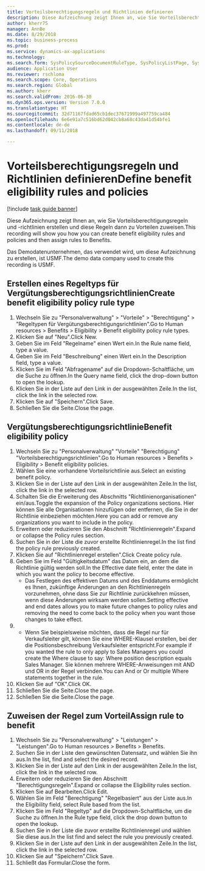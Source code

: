 ```yaml
--- 
title: Vorteilsberechtigungsregeln und Richtlinien definieren
description: Diese Aufzeichnung zeigt Ihnen an, wie Sie Vorteilsberechtigungsregeln und -richtlinien erstellen und diese Regeln dann zu Vorteilen zuweisen.
author: kherr75
manager: AnnBe
ms.date: 8/29/2018
ms.topic: business-process
ms.prod: 
ms.service: dynamics-ax-applications
ms.technology: 
ms.search.form: SysPolicySourceDocumentRuleType, SysPolicyListPage, SysPolicy, HcmBenefitEligibilityPolicy, HcmBenefit
audience: Application User
ms.reviewer: rschloma
ms.search.scope: Core, Operations
ms.search.region: Global
ms.author: kherr
ms.search.validFrom: 2016-06-30
ms.dyn365.ops.version: Version 7.0.0
ms.translationtype: HT
ms.sourcegitcommit: 32d71167fdad65cb1dec37671999a497759ca484
ms.openlocfilehash: 6e6e91a7c516bd62d042cb8a68c43da41d54bfe1
ms.contentlocale: de-de
ms.lasthandoff: 09/11/2018

---
```

# <a name="define-benefit-eligibility-rules-and-policies"></a><span data-ttu-id="434be-103">Vorteilsberechtigungsregeln und Richtlinien definieren</span><span class="sxs-lookup"><span data-stu-id="434be-103">Define benefit eligibility rules and policies</span></span>

[!include [task guide banner](../../includes/task-guide-banner.md)]

<span data-ttu-id="434be-104">Diese Aufzeichnung zeigt Ihnen an, wie Sie Vorteilsberechtigungsregeln und -richtlinien erstellen und diese Regeln dann zu Vorteilen zuweisen.</span><span class="sxs-lookup"><span data-stu-id="434be-104">This recording will show you how you can create benefit eligibility rules and policies and then assign rules to Benefits.</span></span>  

<span data-ttu-id="434be-105">Das Demodatenunternehmen, das verwendet wird, um diese Aufzeichnung zu erstellen, ist USMF.</span><span class="sxs-lookup"><span data-stu-id="434be-105">The demo data company used to create this recording is USMF.</span></span>


## <a name="create-benefit-eligibility-policy-rule-type"></a><span data-ttu-id="434be-106">Erstellen eines Regeltyps für Vergütungsberechtigungsrichtlinien</span><span class="sxs-lookup"><span data-stu-id="434be-106">Create benefit eligibility policy rule type</span></span>
1. <span data-ttu-id="434be-107">Wechseln Sie zu "Personalverwaltung" > "Vorteile" > "Berechtigung" > "Regeltypen für Vergütungsberechtigungsrichtlinien".</span><span class="sxs-lookup"><span data-stu-id="434be-107">Go to Human resources > Benefits > Eligibility > Benefit eligibility policy rule types.</span></span>
2. <span data-ttu-id="434be-108">Klicken Sie auf "Neu".</span><span class="sxs-lookup"><span data-stu-id="434be-108">Click New.</span></span>
3. <span data-ttu-id="434be-109">Geben Sie im Feld "Regelname" einen Wert ein.</span><span class="sxs-lookup"><span data-stu-id="434be-109">In the Rule name field, type a value.</span></span>
4. <span data-ttu-id="434be-110">Geben Sie im Feld "Beschreibung" einen Wert ein.</span><span class="sxs-lookup"><span data-stu-id="434be-110">In the Description field, type a value.</span></span>
5. <span data-ttu-id="434be-111">Klicken Sie im Feld "Abfragename" auf die Dropdown-Schaltfläche, um die Suche zu öffnen.</span><span class="sxs-lookup"><span data-stu-id="434be-111">In the Query name field, click the drop-down button to open the lookup.</span></span>
6. <span data-ttu-id="434be-112">Klicken Sie in der Liste auf den Link in der ausgewählten Zeile.</span><span class="sxs-lookup"><span data-stu-id="434be-112">In the list, click the link in the selected row.</span></span>
7. <span data-ttu-id="434be-113">Klicken Sie auf "Speichern".</span><span class="sxs-lookup"><span data-stu-id="434be-113">Click Save.</span></span>
8. <span data-ttu-id="434be-114">Schließen Sie die Seite.</span><span class="sxs-lookup"><span data-stu-id="434be-114">Close the page.</span></span>

## <a name="benefit-eligibility-policy"></a><span data-ttu-id="434be-115">Vergütungsberechtigungsrichtlinie</span><span class="sxs-lookup"><span data-stu-id="434be-115">Benefit eligibility policy</span></span>
1. <span data-ttu-id="434be-116">Wechseln Sie zu "Personalverwaltung"  "Vorteile"  "Berechtigung"  "Vorteilsberechtigungsrichtlinien".</span><span class="sxs-lookup"><span data-stu-id="434be-116">Go to Human resources > Benefits > Eligibility > Benefit eligibility policies.</span></span>
2. <span data-ttu-id="434be-117">Wählen Sie eine vorhandene Vorteilsrichtlinie aus.</span><span class="sxs-lookup"><span data-stu-id="434be-117">Select an existing benefit policy.</span></span>
3. <span data-ttu-id="434be-118">Klicken Sie in der Liste auf den Link in der ausgewählten Zeile.</span><span class="sxs-lookup"><span data-stu-id="434be-118">In the list, click the link in the selected row.</span></span>
4. <span data-ttu-id="434be-119">Schalten Sie die Erweiterung des Abschnitts "Richtlinienorganisationen" ein/aus.</span><span class="sxs-lookup"><span data-stu-id="434be-119">Toggle the expansion of the Policy organizations sections.</span></span>  <span data-ttu-id="434be-120">Hier können Sie alle Organisationen hinzufügen oder entfernen, die Sie in der Richtlinie einbeziehen möchten.</span><span class="sxs-lookup"><span data-stu-id="434be-120">Here you can add or remove any organizations you want to include in the policy.</span></span>
5. <span data-ttu-id="434be-121">Erweitern oder reduzieren Sie den Abschnitt "Richtlinienregeln".</span><span class="sxs-lookup"><span data-stu-id="434be-121">Expand or collapse the Policy rules section.</span></span>
6. <span data-ttu-id="434be-122">Suchen Sie in der Liste die zuvor erstellte Richtlinienregel.</span><span class="sxs-lookup"><span data-stu-id="434be-122">In the list find the policy rule previously created.</span></span>
7. <span data-ttu-id="434be-123">Klicken Sie auf "Richtlinienregel erstellen".</span><span class="sxs-lookup"><span data-stu-id="434be-123">Click Create policy rule.</span></span>
8. <span data-ttu-id="434be-124">Geben Sie im Feld "Gültigkeitsdatum" das Datum ein, an dem die Richtlinie gültig werden soll.</span><span class="sxs-lookup"><span data-stu-id="434be-124">In the Effective date field, enter the date in which you want the policy to become effective.</span></span>
    * <span data-ttu-id="434be-125">Das Festlegen des effektiven Datums und des Enddatums ermöglicht es Ihnen, zukünftige Änderungen an den Richtlinienregeln vorzunehmen, ohne dass Sie zur Richtlinie zurückkehren müssen, wenn diese Änderungen wirksam werden sollen.</span><span class="sxs-lookup"><span data-stu-id="434be-125">Setting effective and end dates allows you to make future changes to policy rules and removing the need to come back to the policy when you want those changes to take effect.</span></span>  
9. 
    * <span data-ttu-id="434be-126">Wenn Sie beispielsweise möchten, dass die Regel nur für Verkaufsleiter gilt, können Sie eine WHERE-Klausel erstellen, bei der die Positionsbeschreibung Verkaufsleiter entspricht.</span><span class="sxs-lookup"><span data-stu-id="434be-126">For example if you wanted the rule to only apply to Sales Managers you could create the Where clause to say: Where position description equals Sales Manager.</span></span>  <span data-ttu-id="434be-127">Sie können mehrere WHERE-Anweisungen mit AND und OR in der Regel verbinden.</span><span class="sxs-lookup"><span data-stu-id="434be-127">You can And or Or multiple Where statements together in the rule.</span></span>  
10. <span data-ttu-id="434be-128">Klicken Sie auf "OK".</span><span class="sxs-lookup"><span data-stu-id="434be-128">Click OK.</span></span>
11. <span data-ttu-id="434be-129">Schließen Sie die Seite.</span><span class="sxs-lookup"><span data-stu-id="434be-129">Close the page.</span></span>
12. <span data-ttu-id="434be-130">Schließen Sie die Seite.</span><span class="sxs-lookup"><span data-stu-id="434be-130">Close the page.</span></span>

## <a name="assign-rule-to-benefit"></a><span data-ttu-id="434be-131">Zuweisen der Regel zum Vorteil</span><span class="sxs-lookup"><span data-stu-id="434be-131">Assign rule to benefit</span></span>
1. <span data-ttu-id="434be-132">Wechseln Sie zu "Personalverwaltung" > "Leistungen" > "Leistungen".</span><span class="sxs-lookup"><span data-stu-id="434be-132">Go to Human resources > Benefits > Benefits.</span></span>
2. <span data-ttu-id="434be-133">Suchen Sie in der Liste den gewünschten Datensatz, und wählen Sie ihn aus.</span><span class="sxs-lookup"><span data-stu-id="434be-133">In the list, find and select the desired record.</span></span>
3. <span data-ttu-id="434be-134">Klicken Sie in der Liste auf den Link in der ausgewählten Zeile.</span><span class="sxs-lookup"><span data-stu-id="434be-134">In the list, click the link in the selected row.</span></span>
4. <span data-ttu-id="434be-135">Erweitern oder reduzieren Sie den Abschnitt "Berechtigungsregeln".</span><span class="sxs-lookup"><span data-stu-id="434be-135">Expand or collapse the Eligibility rules section.</span></span>
5. <span data-ttu-id="434be-136">Klicken Sie auf Bearbeiten.</span><span class="sxs-lookup"><span data-stu-id="434be-136">Click Edit.</span></span>
6. <span data-ttu-id="434be-137">Wählen Sie im Feld "Berechtigung" "Regelbasiert" aus der Liste aus.</span><span class="sxs-lookup"><span data-stu-id="434be-137">In the Eligibility field, select Rule based from the list.</span></span>
7. <span data-ttu-id="434be-138">Klicken Sie im Feld "Regeltyp" auf die Dropdown-Schaltfläche, um die Suche zu öffnen.</span><span class="sxs-lookup"><span data-stu-id="434be-138">In the Rule type field, click the drop down button to open the lookup.</span></span>
8. <span data-ttu-id="434be-139">Suchen Sie in der Liste die zuvor erstellte Richtlinienregel und wählen Sie diese aus.</span><span class="sxs-lookup"><span data-stu-id="434be-139">In the list find and select the rule you previously created.</span></span>
9. <span data-ttu-id="434be-140">Klicken Sie in der Liste auf den Link in der ausgewählten Zeile.</span><span class="sxs-lookup"><span data-stu-id="434be-140">In the list, click the link in the selected row.</span></span>
10. <span data-ttu-id="434be-141">Klicken Sie auf "Speichern".</span><span class="sxs-lookup"><span data-stu-id="434be-141">Click Save.</span></span>
11. <span data-ttu-id="434be-142">Schließt das Formular.</span><span class="sxs-lookup"><span data-stu-id="434be-142">Close the form.</span></span>


